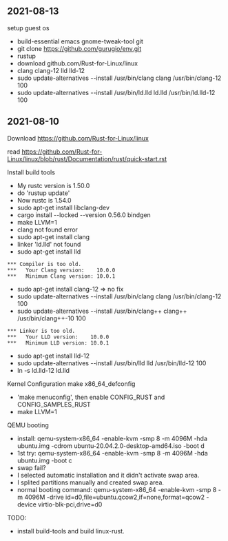## 2021-08-13
setup guest os
- build-essential emacs gnome-tweak-tool git
- git clone https://github.com/gurugio/env.git
- rustup
- download github.com/Rust-for-Linux/linux
- clang clang-12 lld lld-12
- sudo update-alternatives --install /usr/bin/clang clang /usr/bin/clang-12 100
- sudo update-alternatives --install /usr/bin/ld.lld ld.lld /usr/bin/ld.lld-12 100

## 2021-08-10
Download https://github.com/Rust-for-Linux/linux

read https://github.com/Rust-for-Linux/linux/blob/rust/Documentation/rust/quick-start.rst

Install build tools
- My rustc version is 1.50.0
- do 'rustup update'
- Now rustc is 1.54.0
- sudo apt-get install libclang-dev
- cargo install --locked --version 0.56.0 bindgen
- make LLVM=1
- clang not found error
- sudo apt-get install clang
- linker 'ld.lld' not found
- sudo apt-get install lld
```
*** Compiler is too old.
***   Your Clang version:    10.0.0
***   Minimum Clang version: 10.0.1
```
- sudo apt-get install clang-12 => no fix
- sudo update-alternatives --install /usr/bin/clang clang /usr/bin/clang-12 100
- sudo update-alternatives --install /usr/bin/clang++ clang++ /usr/bin/clang++-10 100
```
*** Linker is too old.
***   Your LLD version:    10.0.0
***   Minimum LLD version: 10.0.1
```
- sudo apt-get install lld-12
- sudo update-alternatives --install /usr/bin/lld lld /usr/bin/lld-12 100
- ln -s ld.lld-12 ld.lld

Kernel Configuration
make x86_64_defconfig
- 'make menuconfig', then enable CONFIG_RUST and CONFIG_SAMPLES_RUST
- make LLVM=1

QEMU booting
- install: qemu-system-x86_64 -enable-kvm -smp 8 -m 4096M -hda ubuntu.img -cdrom ubuntu-20.04.2.0-desktop-amd64.iso -boot d 
- 1st try: qemu-system-x86_64 -enable-kvm -smp 8 -m 4096M -hda ubuntu.img -boot c
- swap fail?
- I selected automatic installation and it didn't activate swap area.
- I splited partitions manually and created swap area.
- normal booting command: qemu-system-x86_64 -enable-kvm -smp 8 -m 4096M -drive id=d0,file=ubuntu.qcow2,if=none,format=qcow2 -device virtio-blk-pci,drive=d0


TODO:
- install build-tools and build linux-rust.
